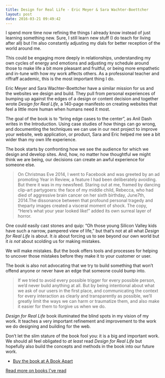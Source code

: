 ```yaml
---
title: Design for Real Life - Eric Meyer & Sara Wachter-Boettcher
layout: post
date: 2016-03-21 09:49:42
---
```


I spend more time now refining the things I already know instead of just learning something new. Sure, I still learn new stuff (I do teach for living after all) but I’m also constantly adjusting my dials for better reception of the world around me.

This could be engaging more deeply in relationships, understanding my own cycles of energy and emotions and adjusting my schedule around those to make life a bit more pleasant and fruitful, or being more empathetic and in-tune with how my work affects others. As a professional teacher and riffraff academic,  this is the most important thing I do.

Eric Meyer and Sara Wachter-Boettcher have a similar mission for us and the websites we design and build. They pull from personal experiences of bumping up against the edges of a design or content decision and together wrote _Design for Real Life_, a 140-page manifesto on creating websites that feel a little more human when humans need it most. 

The goal of the book is to “bring edge cases to the center”, as Anil Dash writes in the Introduction. Using case studies of how things can go wrong, and documenting the techniques we can use in our next project to improve your website, web application, or product, Sara and Eric helped me see a bit wider than my own life experience.

The book starts by confronting how we see the audience for which we design and develop sites. And, how, no matter how thoughtful we might think we are being, our decisions can create an awful experience for someone else.

> On Christmas Eve 2014, I went to Facebook and was greeted by an ad promoting Year in Review, a feature I had been deliberately avoiding. But there it was in my newsfeed. Staring out at me, framed by dancing clip-art partygoers: the face of my middle child, Rebecca, who had died of aggressive brain cancer on her sixth birthday, June7th, 2014.The dissonance between that profound personal tragedy and theparty images created a visceral moment of shock. The copy, “Here’s what your year looked like!” added its own surreal layer of horror.

One could easily cast stones and quip: “Oh those young Silicon Valley kids have such a narrow, pampered view of life,” but that’s not at all what _Design for Real Life_ is about. It _is_ about forcing us to see beyond our own world but it _is not_ about scolding us for making mistakes. 

We will make mistakes. But the book offers tools and processes for helping to uncover those mistakes before they make it to your customer or user.

The book is also not advocating that we try to build something that won’t offend anyone or never have an edge that someone could bump into.

> If we tried to avoid every possible trigger for every possible person, we’d never build anything at all. But by being intentional about what we ask of our users in the first place, and communicating the context for every interaction as clearly and transparently as possible, we’ll greatly limit the ways we can harm or traumatize them, and also make it easier for them to forgive us when we do.

_Design for Real Life_ book illuminated the blind spots in my vision of my work. It teaches a very important refinement and improvement to the work we do designing and building for the web.

Don’t let the slim stature of the book fool you: it is a big and important work. We should all feel obligated to _at least_ read _Design for Real Life_ but hopefully also build the concepts and methods in the book into our future work.

* [Buy the book at A Book Apart](https://abookapart.com/products/design-for-real-life)

[Read more on books I've read](/books)

